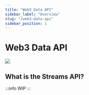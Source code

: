 ```yaml
---
title: "Web3 Data API"
sidebar_label: "Overview"
slug: "/web3-data-api"
sidebar_position: 1
--- 
```


# Web3 Data API

![](/img/content/web3-data-api-3.jpg)

## What is the Streams API?

:::info
WIP 
:::
